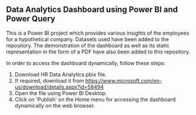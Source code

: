 ## Data Analytics Dashboard using Power BI and Power Query

This is a Power BI project which provides various insights of the employees for a hypothetical company. Datasets used have been added to the repository.
The demonstration of the dashboard as well as its static representation in the form of a PDF have also been added to this repository.

In order to access the dashboard dynamically, follow these steps:
1. Download HR Data Analytics.pbix file.
2. If required, download it from https://www.microsoft.com/en-us/download/details.aspx?id=58494
3. Open the file using Power BI Desktop.
4. Click on 'Publish' on the Home menu for accessing the dashboard dynamically on the web browser.
